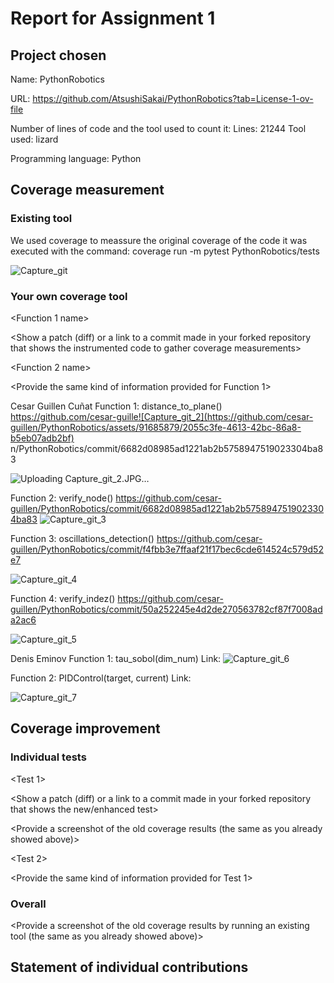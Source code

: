 # Report for Assignment 1

## Project chosen

Name: PythonRobotics

URL: https://github.com/AtsushiSakai/PythonRobotics?tab=License-1-ov-file

Number of lines of code and the tool used to count it: 
Lines: 21244
Tool used: lizard 

Programming language: Python


## Coverage measurement

### Existing tool

We used coverage to meassure the original coverage of the code it was executed with the command: coverage run -m pytest PythonRobotics/tests

<Show the coverage results provided by the existing tool with a screenshot>

![Capture_git](https://github.com/cesar-guillen/PythonRobotics/assets/91685879/466f6d16-4fc8-4ae0-aed9-fe755a5b8c2f)


### Your own coverage tool

<The following is supposed to be repeated for each group member>

<Group member name>

<Function 1 name>

<Show a patch (diff) or a link to a commit made in your forked repository that shows the instrumented code to gather coverage measurements>

<Provide a screenshot of the coverage results output by the instrumentation>

<Function 2 name>

<Provide the same kind of information provided for Function 1>

Cesar Guillen Cuñat
Function 1: distance_to_plane()
https://github.com/cesar-guille![Capture_git_2](https://github.com/cesar-guillen/PythonRobotics/assets/91685879/2055c3fe-4613-42bc-86a8-b5eb07adb2bf)
n/PythonRobotics/commit/6682d08985ad1221ab2b5758947519023304ba83

![Uploading Capture_git_2.JPG…]()


Function 2: verify_node()
https://github.com/cesar-guillen/PythonRobotics/commit/6682d08985ad1221ab2b5758947519023304ba83
![Capture_git_3](https://github.com/cesar-guillen/PythonRobotics/assets/91685879/9c25e276-e0d9-4133-a56f-f492806475fd)


Function 3: oscillations_detection()
https://github.com/cesar-guillen/PythonRobotics/commit/f4fbb3e7ffaaf21f17bec6cde614524c579d52e7

![Capture_git_4](https://github.com/cesar-guillen/PythonRobotics/assets/91685879/68e0fa32-4111-41b1-9759-3edfe71ee66a)


Function 4: verify_indez()
https://github.com/cesar-guillen/PythonRobotics/commit/50a252245e4d2de270563782cf87f7008ada2ac6

![Capture_git_5](https://github.com/cesar-guillen/PythonRobotics/assets/91685879/f424d681-8f6c-4e9e-937a-62484121ef43)


Denis Eminov
Function 1: tau_sobol(dim_num)
Link: 
![Capture_git_6](https://github.com/cesar-guillen/PythonRobotics/assets/91685879/88f12681-1950-461c-afc8-ed3ae0562a77)

Function 2: PIDControl(target, current)
Link:

![Capture_git_7](https://github.com/cesar-guillen/PythonRobotics/assets/91685879/9dc44990-eff8-46ba-84f2-5b335fc17d74)


## Coverage improvement

### Individual tests

<The following is supposed to be repeated for each group member>

<Group member name>

<Test 1>

<Show a patch (diff) or a link to a commit made in your forked repository that shows the new/enhanced test>

<Provide a screenshot of the old coverage results (the same as you already showed above)>

<Provide a screenshot of the new coverage results>

<State the coverage improvement with a number and elaborate on why the coverage is improved>

<Test 2>

<Provide the same kind of information provided for Test 1>

### Overall

<Provide a screenshot of the old coverage results by running an existing tool (the same as you already showed above)>

<Provide a screenshot of the new coverage results by running the existing tool using all test modifications made by the group>

## Statement of individual contributions

<Write what each group member did>
